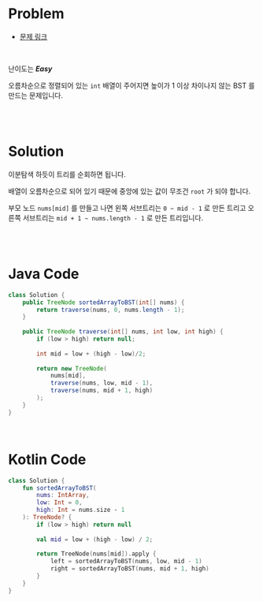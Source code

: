 # Problem

- [문제 링크](https://leetcode.com/problems/convert-sorted-array-to-binary-search-tree/)

<br>

난이도는 **_Easy_**

오름차순으로 정렬되어 있는 `int` 배열이 주어지면 높이가 1 이상 차이나지 않는 BST 를 만드는 문제입니다.

<br><br>

# Solution

이분탐색 하듯이 트리를 순회하면 됩니다.

배열이 오름차순으로 되어 있기 때문에 중앙에 있는 값이 무조건 `root` 가 되야 합니다.

부모 노드 `nums[mid]` 를 만들고 나면 왼쪽 서브트리는 `0 ~ mid - 1` 로 만든 트리고 오른쪽 서브트리는 `mid + 1 ~ nums.length - 1` 로 만든 트리입니다.

<br><br>

# Java Code

```java
class Solution {
    public TreeNode sortedArrayToBST(int[] nums) {
        return traverse(nums, 0, nums.length - 1);
    }
    
    public TreeNode traverse(int[] nums, int low, int high) {
        if (low > high) return null;
        
        int mid = low + (high - low)/2;
        
        return new TreeNode(
            nums[mid],
            traverse(nums, low, mid - 1),
            traverse(nums, mid + 1, high)
        );
    }
}
```

<br>

# Kotlin Code

```kotlin
class Solution {
    fun sortedArrayToBST(
        nums: IntArray, 
        low: Int = 0, 
        high: Int = nums.size - 1
    ): TreeNode? {
        if (low > high) return null
        
        val mid = low + (high - low) / 2;
        
        return TreeNode(nums[mid]).apply {
            left = sortedArrayToBST(nums, low, mid - 1)
            right = sortedArrayToBST(nums, mid + 1, high)
        }
    }
}
```
